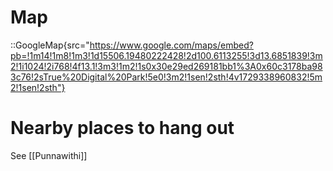 # Map

::GoogleMap{src="https://www.google.com/maps/embed?pb=!1m14!1m8!1m3!1d15506.19480222428!2d100.6113255!3d13.6851839!3m2!1i1024!2i768!4f13.1!3m3!1m2!1s0x30e29ed269181bb1%3A0x60c3178ba983c76!2sTrue%20Digital%20Park!5e0!3m2!1sen!2sth!4v1729338960832!5m2!1sen!2sth"}


# Nearby places to hang out

See [[Punnawithi]]